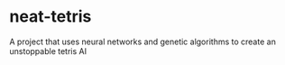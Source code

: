 # neat-tetris
A project that uses neural networks and genetic algorithms to create an unstoppable tetris AI
